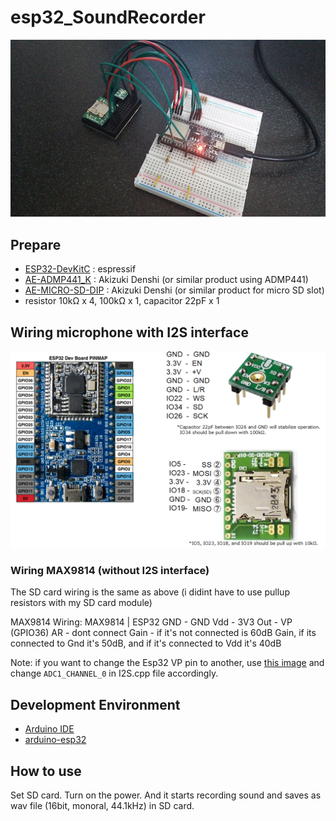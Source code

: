 # esp32_SoundRecorder
![board](doc/DSC_0074.JPG)

## Prepare
- [ESP32-DevKitC](https://www.espressif.com/en/products/hardware/esp32-devkitc/overview)  : espressif
- [AE-ADMP441_K](http://akizukidenshi.com/catalog/g/gK-06864/) : Akizuki Denshi (or similar product using ADMP441)
- [AE-MICRO-SD-DIP](http://akizukidenshi.com/catalog/g/gK-05488/) : Akizuki Denshi (or similar product for micro SD slot)
- resistor 10kΩ x 4, 100kΩ x 1, capacitor 22pF x 1

## Wiring microphone with I2S interface
![wiring1](doc/wiring.png)

### Wiring MAX9814 (without I2S interface)

The SD card wiring is the same as above (i didint have to use pullup resistors with my SD card module)

MAX9814 Wiring:
MAX9814 |   ESP32
GND - GND
Vdd - 3V3
Out - VP (GPIO36)
AR - dont connect
Gain - if it's not connected is 60dB Gain, if its connected to Gnd it's 50dB, and if it's connected to Vdd it's 40dB

Note: if you want to change the Esp32 VP pin to another, use [this image](https://lastminuteengineers.com/wp-content/uploads/arduino/ESP32-Development-Board-Pinout.png) and change `ADC1_CHANNEL_0` in I2S.cpp file accordingly.


## Development Environment
- [Arduino IDE](https://www.arduino.cc/en/main/software)
- [arduino-esp32](https://github.com/espressif/arduino-esp32)

## How to use
Set SD card. Turn on the power. And it starts recording sound and saves as wav file (16bit, monoral, 44.1kHz) in SD card.
